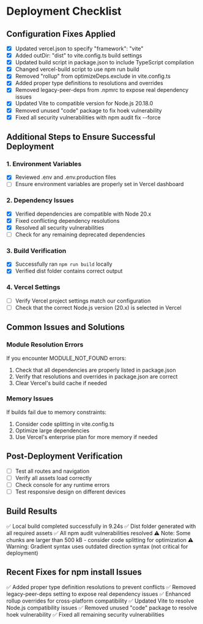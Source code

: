 # Deployment Checklist

## Configuration Fixes Applied

- [x] Updated vercel.json to specify "framework": "vite"
- [x] Added outDir: "dist" to vite.config.ts build settings
- [x] Updated build script in package.json to include TypeScript compilation
- [x] Changed vercel-build script to use npm run build
- [x] Removed "rollup" from optimizeDeps.exclude in vite.config.ts
- [x] Added proper type definitions to resolutions and overrides
- [x] Removed legacy-peer-deps from .npmrc to expose real dependency issues
- [x] Updated Vite to compatible version for Node.js 20.18.0
- [x] Removed unused "code" package to fix hoek vulnerability
- [x] Fixed all security vulnerabilities with npm audit fix --force

## Additional Steps to Ensure Successful Deployment

### 1. Environment Variables
- [x] Reviewed .env and .env.production files
- [ ] Ensure environment variables are properly set in Vercel dashboard

### 2. Dependency Issues
- [x] Verified dependencies are compatible with Node 20.x
- [x] Fixed conflicting dependency resolutions
- [x] Resolved all security vulnerabilities
- [ ] Check for any remaining deprecated dependencies

### 3. Build Verification
- [x] Successfully ran `npm run build` locally
- [x] Verified dist folder contains correct output

### 4. Vercel Settings
- [ ] Verify Vercel project settings match our configuration
- [ ] Check that the correct Node.js version (20.x) is selected in Vercel

## Common Issues and Solutions

### Module Resolution Errors
If you encounter MODULE_NOT_FOUND errors:
1. Check that all dependencies are properly listed in package.json
2. Verify that resolutions and overrides in package.json are correct
3. Clear Vercel's build cache if needed

### Memory Issues
If builds fail due to memory constraints:
1. Consider code splitting in vite.config.ts
2. Optimize large dependencies
3. Use Vercel's enterprise plan for more memory if needed

## Post-Deployment Verification
- [ ] Test all routes and navigation
- [ ] Verify all assets load correctly
- [ ] Check console for any runtime errors
- [ ] Test responsive design on different devices

## Build Results
✅ Local build completed successfully in 9.24s
✅ Dist folder generated with all required assets
✅ All npm audit vulnerabilities resolved
⚠️ Note: Some chunks are larger than 500 kB - consider code splitting for optimization
⚠️ Warning: Gradient syntax uses outdated direction syntax (not critical for deployment)

## Recent Fixes for npm install Issues
✅ Added proper type definition resolutions to prevent conflicts
✅ Removed legacy-peer-deps setting to expose real dependency issues
✅ Enhanced rollup overrides for cross-platform compatibility
✅ Updated Vite to resolve Node.js compatibility issues
✅ Removed unused "code" package to resolve hoek vulnerability
✅ Fixed all remaining security vulnerabilities